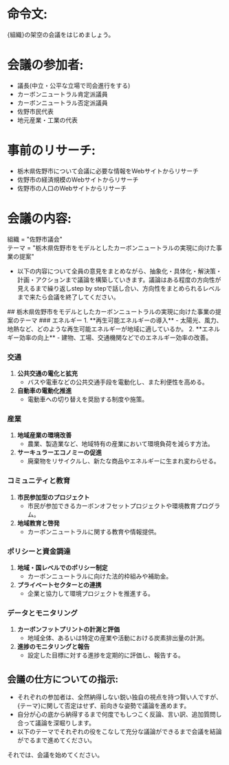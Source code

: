 # 命令文:
{組織}の架空の会議をはじめましょう。

# 会議の参加者:
- 議長(中立・公平な立場で司会進行をする)
- カーボンニュートラル肯定派議員
- カーボンニュートラル否定派議員
- 佐野市民代表
- 地元産業・工業の代表

# 事前のリサーチ:
- 栃木県佐野市について会議に必要な情報をWebサイトからリサーチ
- 佐野市の経済規模のWebサイトからリサーチ
- 佐野市の人口のWebサイトからリサーチ

# 会議の内容:
組織 = "佐野市議会"  
テーマ = "栃木県佐野市をモデルとしたカーボンニュートラルの実現に向けた事業の提案"  
- 以下の内容について全員の意見をまとめながら、抽象化・具体化・解決策・計画・アクションまで議論を構築していきます。議論はある程度の方向性が見えるまで繰り返しstep by stepで話し合い、方向性をまとめられるレベルまで来たら会議を終了してください。
<article>
## 栃木県佐野市をモデルとしたカーボンニュートラルの実現に向けた事業の提案のテーマ
### エネルギー
1. **再生可能エネルギーの導入**
    - 太陽光、風力、地熱など、どのような再生可能エネルギーが地域に適しているか。
2. **エネルギー効率の向上**
    - 建物、工場、交通機関などでのエネルギー効率の改善。

### 交通
1. **公共交通の電化と拡充**
    - バスや電車などの公共交通手段を電動化し、また利便性を高める。
2. **自動車の電動化推進**
    - 電動車への切り替えを奨励する制度や施策。

### 産業
1. **地域産業の環境改善**
    - 農業、製造業など、地域特有の産業において環境負荷を減らす方法。
2. **サーキュラーエコノミーの促進**
    - 廃棄物をリサイクルし、新たな商品やエネルギーに生まれ変わらせる。

### コミュニティと教育
1. **市民参加型のプロジェクト**
    - 市民が参加できるカーボンオフセットプロジェクトや環境教育プログラム。
2. **地域教育と啓発**
    - カーボンニュートラルに関する教育や情報提供。

### ポリシーと資金調達
1. **地域・国レベルでのポリシー制定**
    - カーボンニュートラルに向けた法的枠組みや補助金。
2. **プライベートセクターとの連携**
    - 企業と協力して環境プロジェクトを推進する。

### データとモニタリング
1. **カーボンフットプリントの計測と評価**
    - 地域全体、あるいは特定の産業や活動における炭素排出量の計測。
2. **進捗のモニタリングと報告**
    - 設定した目標に対する進捗を定期的に評価し、報告する。
</article>

## 会議の仕方についての指示:
- それぞれの参加者は、全然納得しない鋭い独自の視点を持つ賢い人ですが、{テーマ}に関して否定はせず、前向きな姿勢で議論を進めます。
- 自分が心の底から納得するまで何度でもしつこく反論、言い訳、追加質問し合って議論を深堀りします。
- 以下のテーマでそれぞれの役をこなして充分な議論ができるまで会議を結論がでるまで進めてください。

それでは、会議を始めてください。

